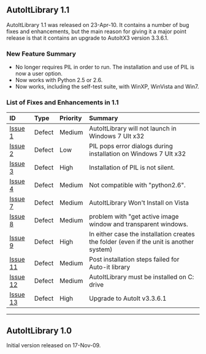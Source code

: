 ## AutoItLibrary 1.1 ##

AutoItLibrary 1.1 was released on 23-Apr-10. It contains a number of bug fixes and enhancements, but the main reason for giving it a major point release is that it contains an upgrade to AutoItX3 version 3.3.6.1.

### New Feature Summary ###

  * No longer requires PIL in order to run.  The installation and use of PIL is now a user option.
  * Now works with Python 2.5 or 2.6.
  * Now works, including the self-test suite, with WinXP, WinVista and Win7.

### List of Fixes and Enhancements in 1.1 ###

| **ID** | **Type** | **Priority** | **Summary** |
|:-------|:---------|:-------------|:------------|
| [Issue 1](http://code.google.com/p/robotframework-autoitlibrary/issues/detail?id=1)   | Defect   | Medium       | AutoItLibrary will not launch in Windows 7 Ult x32 |
| [Issue 2](http://code.google.com/p/robotframework-autoitlibrary/issues/detail?id=2)   | Defect   | Low          | PIL pops error dialogs during installation on Windows 7 Ult x32                         |
| [Issue 3](http://code.google.com/p/robotframework-autoitlibrary/issues/detail?id=3)   | Defect   | High         | Installation of PIL is not silent.                                                    |
| [Issue 4](http://code.google.com/p/robotframework-autoitlibrary/issues/detail?id=4)   | Defect   | Medium       | Not compatible with "python2.6".                                                        |
| [Issue 7](http://code.google.com/p/robotframework-autoitlibrary/issues/detail?id=7)   | Defect   | Medium       | AutoItLibrary Won't Install on Vista                                                    |
| [Issue 8](http://code.google.com/p/robotframework-autoitlibrary/issues/detail?id=8)   | Defect   | Medium       | problem with "get active image window and transparent windows.                          |
| [Issue 9](http://code.google.com/p/robotframework-autoitlibrary/issues/detail?id=9)   | Defect   | High         | In either case the installation creates the folder (even if the unit is another system) |
| [Issue 11](http://code.google.com/p/robotframework-autoitlibrary/issues/detail?id=11) | Defect   | Medium       | Post installation steps failed for Auto-it library                                      |
| [Issue 12](http://code.google.com/p/robotframework-autoitlibrary/issues/detail?id=12) | Defect   | Medium       | AutoItLibrary must be installed on C: drive                                             |
| [Issue 13](http://code.google.com/p/robotframework-autoitlibrary/issues/detail?id=13) | Defect   | High         | Upgrade to AutoIt v3.3.6.1                                                              |



---


## AutoItLibrary 1.0 ##

Initial version released on 17-Nov-09.